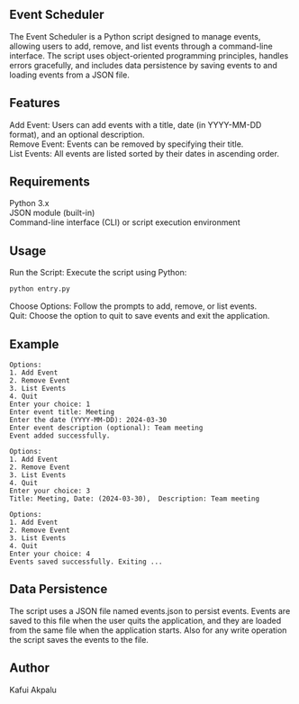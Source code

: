 ## Event Scheduler
The Event Scheduler is a Python script designed to manage events, allowing users to add, remove, and list events through a command-line interface. The script uses object-oriented programming principles, handles errors gracefully, and includes data persistence by saving events to and loading events from a JSON file.

## Features
Add Event: Users can add events with a title, date (in YYYY-MM-DD format), and an optional description.  
Remove Event: Events can be removed by specifying their title.  
List Events: All events are listed sorted by their dates in ascending order.

## Requirements
Python 3.x  
JSON module (built-in)  
Command-line interface (CLI) or script execution environment

## Usage
Run the Script: Execute the script using Python:
```bash
python entry.py
```

Choose Options: Follow the prompts to add, remove, or list events.  
Quit: Choose the option to quit to save events and exit the application.

## Example
```
Options:
1. Add Event
2. Remove Event
3. List Events
4. Quit
Enter your choice: 1
Enter event title: Meeting
Enter the date (YYYY-MM-DD): 2024-03-30
Enter event description (optional): Team meeting
Event added successfully.

Options:
1. Add Event
2. Remove Event
3. List Events
4. Quit
Enter your choice: 3
Title: Meeting, Date: (2024-03-30),  Description: Team meeting

Options:
1. Add Event
2. Remove Event
3. List Events
4. Quit
Enter your choice: 4
Events saved successfully. Exiting ...
```

## Data Persistence
The script uses a JSON file named events.json to persist events. Events are saved to this file when the user quits the application, and they are loaded from the same file when the application starts.
Also for any write operation the script saves the events to the file.


## Author
Kafui Akpalu